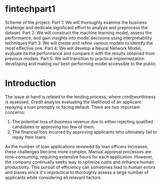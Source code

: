 # fintechpart1

Scheme of the project: 
Part 1: We will thoroughly examine the business challenge and dedicate significant effort to analyze and preprocess the dataset.
Part 2: We will construct the machine learning model, assess the performance, and gain insights into model decisions using interpretability techniques
Part 3: We will create and refine various models to identify the most effective one.
Part 4: We will develop a Neural Network Model, evaluate its the performance and compare it with the results obtained from previous models.
Part 5: We will transition to practical implementation developing and making our best-performing model accessible to the public.

# Introduction

The issue at hand is related to the lending process, where creditworthiness is assessed. Credit analysis evaluating the likelihood of an applicant repaying a loan promptly or facing default. There are two important concerns:
1. The potential loss of business revenue due to either rejecting qualified candidates or approving too few of them.
2. The financial loss incurred by approving applicants who ultimately fail to repay their loans.

As the number of loan applications reviewed by loan officers increases, these challenges become more complex. Manual approval processes are time-consuming, requiring extensive hours for each application. However, the company continually seeks way to optimize costs and enhance human productivity. This pursuit of efficiency can sometimes lead to human errors and biases since it's impractical to thoroughly assess a large number of applicants while considering all relevant factors.
